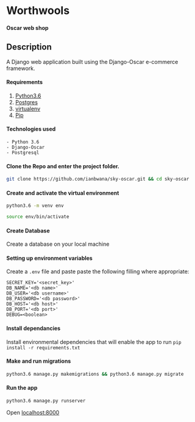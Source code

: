# Worthwools
#### Oscar web shop

## Description
A Django web application built using the Django-Oscar e-commerce framework.

#### Requirements
1. [Python3.6](https://www.python.org/downloads/)
2. [Postgres](https://www.postgresql.org/download/)
3. [virtualenv](https://virtualenv.pypa.io/en/stable/installation/)
4. [Pip](https://pip.pypa.io/en/stable/installing/)

#### Technologies used
    - Python 3.6
    - Django-Oscar
    - Postgresql

#### Clone the Repo and enter the project folder.
```bash
git clone https://github.com/ianbwana/sky-oscar.git && cd sky-oscar
```
#### Create and activate the virtual environment
```bash
python3.6 -m venv env
```

```bash
source env/bin/activate
```

#### Create Database
Create a database on your local machine

#### Setting up environment variables
Create a `.env` file and paste paste the following filling where appropriate:
```
SECRET_KEY='<secret_key>'
DB_NAME='<db name>'
DB_USER='<db username>'
DB_PASSWORD='<db password>'
DB_HOST='<db host>'
DB_PORT='<db port>'
DEBUG=<boolean>
```
#### Install dependancies
Install environmental dependencies that will enable the app to run
`pip install -r requirements.txt`

#### Make and run migrations
```bash
python3.6 manage.py makemigrations && python3.6 manage.py migrate
```

#### Run the app
```bash
python3.6 manage.py runserver
```
Open [localhost:8000](http://127.0.0.1:8000/)

